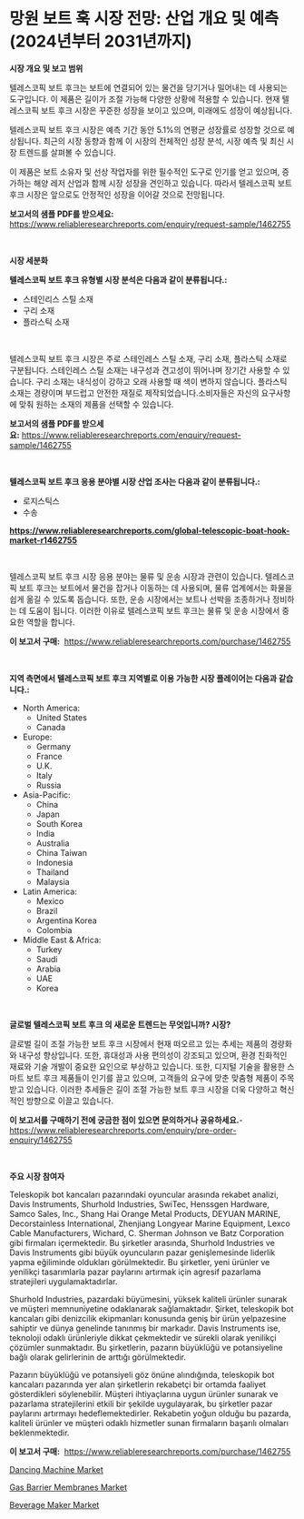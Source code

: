 <p><h1>망원 보트 훅 시장 전망: 산업 개요 및 예측 (2024년부터 2031년까지)</h1></p><p><strong>시장 개요 및 보고 범위</strong></p>
<p><p>텔레스코픽 보트 후크는 보트에 연결되어 있는 물건을 당기거나 밀어내는 데 사용되는 도구입니다. 이 제품은 길이가 조절 가능해 다양한 상황에 적용할 수 있습니다. 현재 텔레스코픽 보트 후크 시장은 꾸준한 성장을 보이고 있으며, 미래에도 성장이 예상됩니다.</p><p>텔레스코픽 보트 후크 시장은 예측 기간 동안 5.1%의 연평균 성장률로 성장할 것으로 예상됩니다. 최근의 시장 동향과 함께 이 시장의 전체적인 성장 분석, 시장 예측 및 최신 시장 트렌드를 살펴볼 수 있습니다.</p><p>이 제품은 보트 소유자 및 선상 작업자를 위한 필수적인 도구로 인기를 얻고 있으며, 증가하는 해양 레저 산업과 함께 시장 성장을 견인하고 있습니다. 따라서 텔레스코픽 보트 후크 시장은 앞으로도 안정적인 성장을 이어갈 것으로 전망됩니다.</p></p>
<p><strong>보고서의 샘플 PDF를 받으세요:</strong> <a href="https://www.reliableresearchreports.com/enquiry/request-sample/1462755">https://www.reliableresearchreports.com/enquiry/request-sample/1462755</a></p>
<p>&nbsp;</p>
<p><strong>시장 세분화</strong></p>
<p><strong>텔레스코픽 보트 후크 유형별 시장 분석은 다음과 같이 분류됩니다.:</strong></p>
<p><ul><li>스테인리스 스틸 소재</li><li>구리 소재</li><li>플라스틱 소재</li></ul></p>
<p>&nbsp;</p>
<p><p>텔레스코픽 보트 후크 시장은 주로 스테인레스 스틸 소재, 구리 소재, 플라스틱 소재로 구분됩니다. 스테인레스 스틸 소재는 내구성과 견고성이 뛰어나며 장기간 사용할 수 있습니다. 구리 소재는 내식성이 강하고 오래 사용할 때 색이 변하지 않습니다. 플라스틱 소재는 경량이며 부드럽고 안전한 재질로 제작되었습니다.소비자들은 자신의 요구사항에 맞춰 원하는 소재의 제품을 선택할 수 있습니다.</p></p>
<p><strong>보고서의 샘플 PDF를 받으세요:</strong>&nbsp;<a href="https://www.reliableresearchreports.com/enquiry/request-sample/1462755">https://www.reliableresearchreports.com/enquiry/request-sample/1462755</a></p>
<p>&nbsp;</p>
<p><strong> 텔레스코픽 보트 후크 응용 분야별 시장 산업 조사는 다음과 같이 분류됩니다.:</strong></p>
<p><ul><li>로지스틱스</li><li>수송</li></ul></p>
<p><strong><a href="https://www.reliableresearchreports.com/global-telescopic-boat-hook-market-r1462755">https://www.reliableresearchreports.com/global-telescopic-boat-hook-market-r1462755</a></strong></p>
<p>&nbsp;</p>
<p><p>텔레스코픽 보트 후크 시장 응용 분야는 물류 및 운송 시장과 관련이 있습니다. 텔레스코픽 보트 후크는 보트에서 물건을 잡거나 이동하는 데 사용되며, 물류 업계에서는 화물을 쉽게 옮길 수 있도록 돕습니다. 또한, 운송 시장에서는 보트나 선박을 조종하거나 정비하는 데 도움이 됩니다. 이러한 이유로 텔레스코픽 보트 후크는 물류 및 운송 시장에서 중요한 역할을 합니다.</p></p>
<p><strong>이 보고서 구매:</strong>&nbsp; <a href="https://www.reliableresearchreports.com/purchase/1462755">https://www.reliableresearchreports.com/purchase/1462755</a></p>
<p>&nbsp;</p>
<p><strong>지역 측면에서 텔레스코픽 보트 후크 지역별로 이용 가능한 시장 플레이어는 다음과 같습니다.:</strong></p>
<p><ul>
    <li>
        North America:
        <ul>
            <li>United States</li>
            <li>Canada</li>
        </ul>
    </li>
    <li>
        Europe:
        <ul>
            <li>Germany</li>
            <li>France</li>
            <li>U.K.</li>
            <li>Italy</li>
            <li>Russia</li>
        </ul>
    </li>
    <li>
        Asia-Pacific:
        <ul>
            <li>China</li>
            <li>Japan</li>
            <li>South Korea</li>
            <li>India</li>
            <li>Australia</li>
            <li>China Taiwan</li>
            <li>Indonesia</li>
            <li>Thailand</li>
            <li>Malaysia</li>
        </ul>
    </li>
    <li>
        Latin America:
        <ul>
            <li>Mexico</li>
            <li>Brazil</li>
            <li>Argentina Korea</li>
            <li>Colombia</li>
        </ul>
    </li>
    <li>
        Middle East & Africa:
        <ul>
            <li>Turkey</li>
            <li>Saudi</li>
            <li>Arabia</li>
            <li>UAE</li>
            <li>Korea</li>
        </ul>
    </li>
    </ul></p>
<p>&nbsp;</p>
<p><strong>글로벌 텔레스코픽 보트 후크 의 새로운 트렌드는 무엇입니까? 시장?</strong></p>
<p><p>글로벌 길이 조절 가능한 보트 후크 시장에서 현재 떠오르고 있는 추세는 제품의 경량화와 내구성 향상입니다. 또한, 휴대성과 사용 편의성이 강조되고 있으며, 환경 친화적인 재료와 기술 개발이 중요한 요인으로 부상하고 있습니다. 또한, 디지털 기술을 활용한 스마트 보트 후크 제품들이 인기를 끌고 있으며, 고객들의 요구에 맞춘 맞춤형 제품이 주목받고 있습니다. 이러한 추세들은 길이 조절 가능한 보트 후크 시장을 더욱 다양하고 혁신적인 방향으로 이끌고 있습니다.</p></p>
<p><strong>이 보고서를 구매하기 전에 궁금한 점이 있으면 문의하거나 공유하세요.</strong>- <a href="https://www.reliableresearchreports.com/enquiry/pre-order-enquiry/1462755">https://www.reliableresearchreports.com/enquiry/pre-order-enquiry/1462755</a></p>
<p>&nbsp;</p>
<p><strong>주요 시장 참여자</strong></p>
<p><p>Teleskopik bot kancaları pazarındaki oyuncular arasında rekabet analizi, Davis Instruments, Shurhold Industries, SwiTec, Henssgen Hardware, Samco Sales, Inc., Shang Hai Orange Metal Products, DEYUAN MARINE, Decorstainless International, Zhenjiang Longyear Marine Equipment, Lexco Cable Manufacturers, Wichard, C. Sherman Johnson ve Batz Corporation gibi firmaları içermektedir. Bu şirketler arasında, Shurhold Industries ve Davis Instruments gibi büyük oyuncuların pazar genişlemesinde liderlik yapma eğiliminde oldukları görülmektedir. Bu şirketler, yeni ürünler ve yenilikçi tasarımlarla pazar paylarını artırmak için agresif pazarlama stratejileri uygulamaktadırlar.</p><p>Shurhold Industries, pazardaki büyümesini, yüksek kaliteli ürünler sunarak ve müşteri memnuniyetine odaklanarak sağlamaktadır. Şirket, teleskopik bot kancaları gibi denizcilik ekipmanları konusunda geniş bir ürün yelpazesine sahiptir ve dünya genelinde tanınmış bir markadır. Davis Instruments ise, teknoloji odaklı ürünleriyle dikkat çekmektedir ve sürekli olarak yenilikçi çözümler sunmaktadır. Bu şirketlerin, pazarın büyüklüğü ve potansiyeline bağlı olarak gelirlerinin de arttığı görülmektedir.</p><p>Pazarın büyüklüğü ve potansiyeli göz önüne alındığında, teleskopik bot kancaları pazarında yer alan şirketlerin rekabetçi bir ortamda faaliyet gösterdikleri söylenebilir. Müşteri ihtiyaçlarına uygun ürünler sunarak ve pazarlama stratejilerini etkili bir şekilde uygulayarak, bu şirketler pazar paylarını artırmayı hedeflemektedirler. Rekabetin yoğun olduğu bu pazarda, kaliteli ürünler ve müşteri odaklı hizmetler sunan firmaların başarılı olmaları beklenmektedir.</p></p>
<p><strong>이 보고서 구매:</strong>&nbsp;&nbsp;<a href="https://www.reliableresearchreports.com/purchase/1462755">https://www.reliableresearchreports.com/purchase/1462755</a></p>
<p><p><a href="https://github.com/seekum/Market-Research-Report-List-2/blob/main/dancing-machine-market.md">Dancing Machine Market</a></p><p><a href="https://github.com/timeliteaut/Market-Research-Report-List-2/blob/main/gas-barrier-membranes-market.md">Gas Barrier Membranes Market</a></p><p><a href="https://github.com/nancykennedykellievqfqt2/Market-Research-Report-List-2/blob/main/beverage-maker-market.md">Beverage Maker Market</a></p></p>